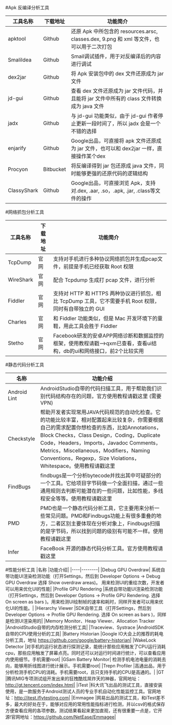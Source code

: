 #Apk 反编译分析工具

| 工具名称| 下载地址 | 功能简介|
| ------- | ------- | ----| 
| apktool	| Github	| 还原 Apk 中所包含的 resources.arsc, classes.dex, 9.png 和 xml 等文件，也可以用于二次打包|
|SmaliIdea	|Github	 | Smail调试插件，用于对反编译后的内容进行调试 |
| dex2jar	| Github	| 将 Apk 安装包中的 dex 文件还原成为 jar 文件 |
|jd-gui	|Github	|查看 dex 文件还原成为 jar 文件代码，并且能将 jar 文件中所有的 class 文件转换成为 java 文件|
|jadx	|Github	|与 jd-gui 功能类似，由于 jd-gui 作者停止更新一段时间了，所以 jadx 会是一个不错的选择|
|enjarify	|Github	|Google出品，可直接将 apk 文件还原成为 jar 文件，也可以和 dex2jar 一样，直接操作某个dex|
|Procyon	|Bitbucket	|将反编译得到 jar 包还原成 java 文件，同时能够更强的还原代码的逻辑结构|
|ClassyShark	|Github	|Google出品，可直接浏览 Apk，支持对.dex, .aar, .so，.apk, .jar, .class等文件的操作|


#网络抓包分析工具

|工具名称	|下载地址	|功能简介|
| ----- | ------ | ----| 
|TcpDump	|官网	|支持对手机进行多种协议网络抓包并生成pcap文件，前提是手机已经获取 Root 权限|
|WireShark	|官网	|配合 Tcpdump 生成打 pcap 文件，进行分析|
|Fiddler	|官网	|支持对 HTTP 和 HTTPS 两种协议进行抓包，相比 TcpDump 工具，它不需要手机 Root 权限，同时有自带独立的 GUI|
|Charles	|官网	|和 Fiddler 功能类似，但是 Mac 开发环境下的童鞋，用此工具会胜于 Fiddler|
|Stetho	|官网	|Facebook研发的安卓APP网络诊断和数据监控的框架，使用教程请戳-->qxm已查看，查看ui结构，db的ui和网络接口，前2个比较实用|


#静态代码分析工具

|名称	| 功能介绍|
|----|--------|
|Android Lint	|AndroidStudio自带的代码扫描工具，用于帮助我们识别代码结构存在的问题，官方使用教程请戳这里 (需要VPN)|
|Checkstyle	|帮助开发者实现常用JAVA代码规范的自动化检查。它的功能比较丰富，相对配置起来比较复杂，你需要根据自己的需求配置你想检查的东西，比如Annotations，Block Checks，Class Design，Coding，Duplicate Code，Headers，Imports，Javadoc Comments，Metrics，Miscellaneous，Modifiers，Naming Conventions，Regexp，Size Violations，Whitespace。使用教程请戳这里|
|FindBugs	|findbugs是一个分析bytecode并找出其中可疑部分的一个工具。它给项目字节码做一个全面扫描，通过一些通用规则去判断可能潜在的一些问题，比如性能，多线程安全等等。使用教程请戳这里|
|PMD	|PMD也是一个静态代码分析工具，它主要用来分析一些常见问题。PMD和Findbugs功能上有很多重叠的地方，二者区别主要体现在分析对象上，Findbugs扫描的是字节码，所以找到问题的级别有可能不一样。使用教程请戳这里|
|Infer	|FaceBook 开源的静态代码分析工具。官方使用教程请戳这里|

#性能分析工具
|名称	|功能介绍|
|----|--------|
|Debug GPU Overdraw|	系统自带功能UI渲染检测功能（打开Settings，然后到 Developer Options -> Debug GPU Overdraw 选择 Show overdraw areas)。 用来检测UI的重绘次数，开发者可以用来优化UI的性能|
|Profile GPU Rendering	|系统自带功能UI渲染检测功能（打开Settings，然后到 Developer Options -> Profile GPU Rendering. 选择 On screen as bars )。用来检测UI绘制帧的速率和耗时，同样开发者可以用来优化UI的性能。|
|Hierarchy Viewer	|SDK自带工具（打开Settings，然后到 Developer Options -> Profile GPU Rendering. 选择 On screen as bars )，同样是检测UI渲染用的|
|Memory Monitor、Heap Viewer、Allocation Tracker	|AndroidStudio自带的内存检测分析工具|
|Traceview、Systrace	|AndroidSDK自带的CPU使用分析的工具|
|Battery Historian	|Google IO大会上的推荐的耗电分析工具，地址 https://github.com/google/battery-historian|
|WakeLock Detector	|对手机的运行状态进行探测记录，能统计那些应用触发了CPU运行消耗cpu，那些应用触发了屏幕点亮。同时还可以对运行时间进行统计，可以查看应用内使用细节。手机需要root|
|GSam Battery Monitor|	检测手机电池电量的消耗去向，能够用折线图进行统计展示。手机需要root|
|Trepn Profiler	|高通出品，用于分析检测手机CPU的消耗。手机需要root，且只支持手机的CPU是高通的。|
|GT	|腾讯MIG专项测试组开发出来的狂拽酷炫屌炸天的神器，官网地址：http://gt.tencent.com/index.html|
|iTest	|科大讯飞出品的测试工具，直接安装使用，是一款服务于Android测试人员的专业手机自动化性能监控工具。官网地址：http://itest.iflytesting.com|
|Emmagee	|网易出品的测试工具，和iTest差不多，最大的好处在于，能够对应用的常用性能指标进行检测，并以csv的格式保存方便查看应用的各项参数。测试结果看起来更加直观，还有很重要一点是，它开源!官网地址：https://github.com/NetEase/Emmagee|

